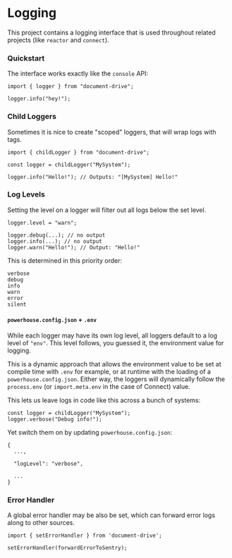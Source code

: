 # Logging

This project contains a logging interface that is used throughout related projects (like `reactor` and `connect`).

### Quickstart

The interface works exactly like the `console` API:

```
import { logger } from "document-drive";

logger.info("hey!");
```

### Child Loggers

Sometimes it is nice to create "scoped" loggers, that will wrap logs with tags.

```
import { childLogger } from "document-drive";

const logger = childLogger("MySystem");

logger.info("Hello!"); // Outputs: "[MySystem] Hello!"
```

### Log Levels

Setting the level on a logger will filter out all logs below the set level.

```
logger.level = "warn";

logger.debug(...); // no output
logger.info(...); // no output
logger.warn("Hello!"); // Output: "Hello!"
```

This is determined in this priority order:

```
verbose
debug
info
warn
error
silent
```

#### `powerhouse.config.json` + `.env`

While each logger may have its own log level, all loggers default to a log level of `"env"`. This level follows, you guessed it, the environment value for logging.

This is a dynamic approach that allows the environment value to be set at compile time with `.env` for example, or at runtime with the loading of a `powerhouse.config.json`. Either way, the loggers will dynamically follow the `process.env` (or `import.meta.env` in the case of Connect) value.

This lets us leave logs in code like this across a bunch of systems:

```
const logger = childLogger("MySystem");
logger.verbose("Debug info!");
```

Yet switch them on by updating `powerhouse.config.json`:

```
{
  ...,

  "logLevel": "verbose",

  ...
}
```

### Error Handler

A global error handler may be also be set, which can forward error logs along to other sources.

```
import { setErrorHandler } from 'document-drive';

setErrorHandler(forwardErrorToSentry);
```

